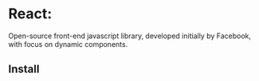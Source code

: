 # React:

Open-source front-end javascript library, developed initially by Facebook, with focus on dynamic components.

## Install

